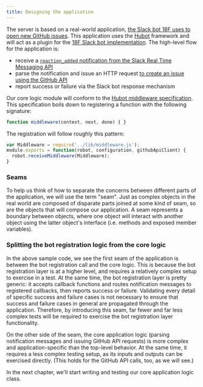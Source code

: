 ```yaml
---
title: Designing the application
---
```

The server is based on a real-world application, [the Slack bot 18F uses to
open new GitHub issues](). This application uses the
[Hubot](https://www.npmjs.com/package/hubot) framework and will act as a
plugin for the [18F Slack bot implementation](https://github.com/18F/18f-bot). 
The high-level flow for the application is:

- receive a [`reaction_added` notification from the Slack Real Time Messaging
  API](https://api.slack.com/events/reaction_added)
- parse the notification and issue an HTTP request [to create an issue using
  the GitHub API](https://developer.github.com/v3/issues/#create-an-issue)
- report success or failure via the Slack bot response mechanism

Our core logic module will conform to the [Hubot middleware
specification](https://hubot.github.com/docs/scripting/#middleware). This
specification boils down to registering a function with the following
signature:

```js
function middleware(context, next, done) { }
```

The registration will follow roughly this pattern:

```js
var Middleware = require('../lib/middleware.js');
module.exports = function(robot, configuration, githubApiClient) {
  robot.receiveMiddleware(Middleware);
}
```

### Seams

To help us think of how to separate the concerns between different parts of
the application, we will use the term "seam". Just as complex objects in the
real world are composed of disparate parts joined at some kind of seam, so
are the objects that will compose our application. A seam represents a
boundary between objects, where one object will interact with another object
using the latter object's interface (i.e. methods and exposed member
variables).

### Splitting the bot registration logic from the core logic

In the above sample code, we see the first seam of the application is between
the bot registration call and the core logic. This is because the bot
registration layer is at a higher level, and requires a relatively complex
setup to exercise in a test. At the same time, the bot registration layer is
pretty generic: it accepts callback functions and routes notification
messages to registered callbacks, then reports success or failure. Validating
every detail of specific success and failure cases is not necessary to ensure
that success and failure cases in general are propagated through the
application. Therefore, by introducing this seam, far fewer and far less
complex tests will be required to exercise the bot registration layer
functionality.

On the other side of the seam, the core application logic (parsing
notification messages and issuing GitHub API requests) is more complex and
application-specific than the top-level behavior. At the same time, it
requires a less complex testing setup, as its inputs and outputs can be
exercised directly. (This holds for the GitHub API calls, too, as we will
see.)

In the next chapter, we'll start writing and testing our core application
logic class.
